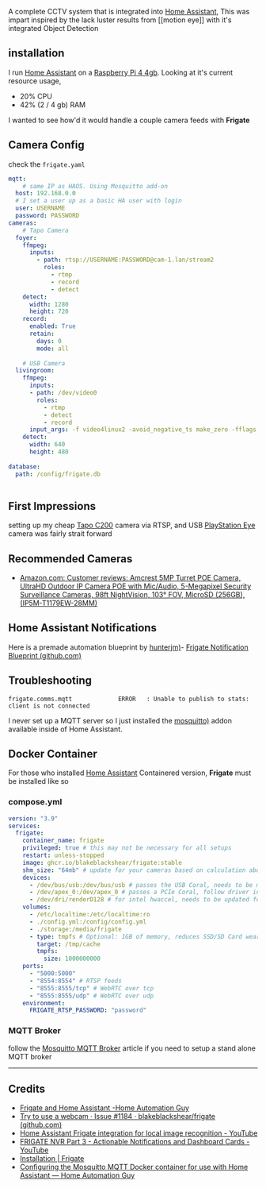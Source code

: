 A complete CCTV system that is integrated into [Home Assistant](Home%20Assistant.md), This was impart inspired by the lack luster results from [[motion eye]] with it's integrated Object Detection

## installation
I run [Home Assistant](Home%20Assistant.md) on a [Raspberry Pi 4 4gb](Pi4.md). Looking at it's current resource usage,

- 20% CPU
- 42% (2 / 4 gb) RAM

I wanted to see how'd it would handle a couple camera feeds with **Frigate**


## Camera Config
check the `frigate.yaml`

```yaml
mqtt:
	# same IP as HAOS. Using Mosquitto add-on
  host: 192.168.0.0 
  # I set a user up as a basic HA user with login
  user: USERNAME
  password: PASSWORD
cameras:
	# Tapo Camera
  foyer: 
    ffmpeg:
      inputs:
        - path: rtsp://USERNAME:PASSWORD@cam-1.lan/stream2
          roles:
            - rtmp
            - record
            - detect
    detect:
      width: 1280
      height: 720
    record:
      enabled: True
      retain:
        days: 0
        mode: all
    
	# USB Camera
  livingroom:
    ffmpeg:
      inputs:
      - path: /dev/video0
        roles:
          - rtmp
          - detect
          - record
      input_args: -f video4linux2 -avoid_negative_ts make_zero -fflags +genpts+discardcorrupt -use_wallclock_as_timestamps 1
    detect:
      width: 640
      height: 480
      
database:
  path: /config/frigate.db
  
```


## First Impressions
setting up my cheap [Tapo C200](https://www.tp-link.com/us/home-networking/cloud-camera/tapo-c200/) camera via RTSP, and USB [PlayStation Eye](https://en.wikipedia.org/wiki/PlayStation_Eye) camera was fairly strait forward

## Recommended Cameras
- [Amazon.com: Customer reviews: Amcrest 5MP Turret POE Camera, UltraHD Outdoor IP Camera POE with Mic/Audio, 5-Megapixel Security Surveillance Cameras, 98ft NightVision, 103° FOV, MicroSD (256GB), (IP5M-T1179EW-28MM)](https://www.amazon.com/Amcrest-5-Megapixel-NightVision-Weatherproof-IP5M-T1179EW-28MM/product-reviews/B083G9KT4C/ref=cm_cr_dp_d_show_all_btm?ie=UTF8&reviewerType=all_reviews)

## Home Assistant Notifications
Here is a premade automation blueprint  by [hunterjm)](https://gist.github.com/hunterjm)- [Frigate Notification Blueprint (github.com)](https://gist.github.com/hunterjm/23c1588a9f2b8b9c2a62ffc364e17f8c)

## Troubleshooting 

```shell
frigate.comms.mqtt             ERROR   : Unable to publish to stats: client is not connected
```

I never set up a MQTT server so I just installed the [mosquitto)](https://github.com/home-assistant/addons/blob/master/mosquitto/DOCS.md) addon available inside of Home Assistant.

## Docker Container

For those who installed [Home Assistant](📁developer/Home%20Lab%20🏠/Home%20Assistant.md) Containered version, **Frigate** must be installed like so

### compose.yml
```yml
version: "3.9"
services:
  frigate:
    container_name: frigate
    privileged: true # this may not be necessary for all setups
    restart: unless-stopped
    image: ghcr.io/blakeblackshear/frigate:stable
    shm_size: "64mb" # update for your cameras based on calculation above
    devices:
      - /dev/bus/usb:/dev/bus/usb # passes the USB Coral, needs to be modified for other versions
      - /dev/apex_0:/dev/apex_0 # passes a PCIe Coral, follow driver instructions here https://coral.ai/docs/m2/get-started/#2a-on-linux
      - /dev/dri/renderD128 # for intel hwaccel, needs to be updated for your hardware
    volumes:
      - /etc/localtime:/etc/localtime:ro
      - ./config.yml:/config/config.yml
      - ./storage:/media/frigate
      - type: tmpfs # Optional: 1GB of memory, reduces SSD/SD Card wear
        target: /tmp/cache
        tmpfs:
          size: 1000000000
    ports:
      - "5000:5000"
      - "8554:8554" # RTSP feeds
      - "8555:8555/tcp" # WebRTC over tcp
      - "8555:8555/udp" # WebRTC over udp
    environment:
      FRIGATE_RTSP_PASSWORD: "password"
```

### MQTT Broker

follow the [Mosquitto MQTT Broker](📁developer/Home%20Lab%20🏠/Mosquitto%20MQTT%20Broker.md) article if you need to setup a stand alone MQTT broker

---
## Credits
- [Frigate and Home Assistant -Home Automation Guy](https://www.youtube.com/watch?v=gQdtGLRzKRI)
- [Try to use a webcam · Issue #1184 · blakeblackshear/frigate (github.com)](https://github.com/blakeblackshear/frigate/issues/1184)
- [Home Assistant Frigate integration for local image recognition - YouTube](https://www.youtube.com/watch?v=Q2UT78lFQpo)
- [FRIGATE NVR Part 3 - Actionable Notifications and Dashboard Cards - YouTube](https://www.youtube.com/watch?v=RWsT-x7yYXI)
- [Installation | Frigate](https://docs.frigate.video/frigate/installation)
- [Configuring the Mosquitto MQTT Docker container for use with Home Assistant — Home Automation Guy](https://www.homeautomationguy.io/blog/docker-tips/configuring-the-mosquitto-mqtt-docker-container-for-use-with-home-assistant)